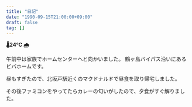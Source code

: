 ```yaml
---
title: "日記"
date: "1990-09-15T21:00:00+09:00"
draft: false
tag: []
---
```


__🌡24℃ 🌧__

午前中は家族でホームセンターへと向かいました。
鶴ヶ島バイパス沿いにあるビバホームです。

昼もすぎたので、北坂戸駅近くのマクドナルドで昼食を取り帰宅しました。

その後ファミコンをやってたらカレーの匂いがしたので、夕食がすぐ解りました。
